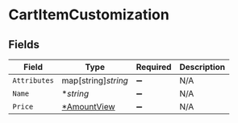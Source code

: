 # CartItemCustomization


## Fields

| Field                                            | Type                                             | Required                                         | Description                                      |
| ------------------------------------------------ | ------------------------------------------------ | ------------------------------------------------ | ------------------------------------------------ |
| `Attributes`                                     | map[string]*string*                              | :heavy_minus_sign:                               | N/A                                              |
| `Name`                                           | **string*                                        | :heavy_minus_sign:                               | N/A                                              |
| `Price`                                          | [*AmountView](../../models/shared/amountview.md) | :heavy_minus_sign:                               | N/A                                              |